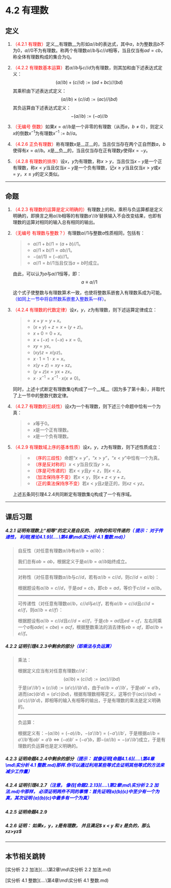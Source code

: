 # 4.2 有理数

## 定义

1. <font color=red>（4.2.1 有理数）</font>定义__有理数__为形如$a//b$的表达式，其中$a$，$b$为整数且$b$不为$0$，$a//0$不为有理数。称两个有理数$a//b$与$c//d$相等，当且仅当有$ad=cb$，称全体有理数构成的集合为$\mathbb Q$。

2. <font color=red>（4.2.2 有理数基本运算）</font>若$a//b$与$c//d$为有理数，则其加和由下述表达式定义：
   $$
   (a//b)+(c//d):=(ad+bc)//(bd)
   $$
   其乘积由下述表达式定义：
   $$
   (a//b)\times(c//d):=(ac)//(bd)
   $$
   其负运算由下述表达式定义：
   $$
   -(a//b):=(-a)//b
   $$

3. <font color=red>（无编号 倒数）</font>如果$x=a//b$是一个非零的有理数（从而$a$，$b\ne0$），则定义$x$的倒数$x^{-1}$为有理数$x^{-1}:=b//a$。

4. <font color=red>（4.2.6 正负有理数）</font>称有理数$x$是__正__的，当且仅当存在两个正自然数$a$，$b$使得有$x=a//b$。$x$是__负__的，当且仅当存在正有理数$y$使得$x=-y$。

5. <font color=red>（4.2.8 有理数的排序）</font>设$x$，$y$为有理数，称$x>y$，当且仅当$x-y$是一个正有理数，称$x<y$当且仅当$x-y$是一个负有理数，记$x\geq y$当且仅当$x>y$或$x=y$，$x\leq y$的定义类似。

---

## 命题

1. <font color=red>（4.2.3 有理数的运算是定义明确的）</font>有理数上的和，乘积与负运算都是定义明确的，即换言之用$a//b$相等的有理数$a'//b'$替换输入不会改变结果，也即有理数的运算对相同的输入总有相同的输出。

2. <font color=red>（无编号 有理数与整数？）</font>有理数$a//1$与整数$a$性质相同，包括有：

   > * $a//1+b//1=(a+b)//1$。
   > * $a//1\times b//1=ab//1$。
   > * $-(a//1)=(-a)//1$。
   > * $a//1=b//1$当且仅当$a=b$时成立。

   由此，可以认为$a$与$a//1$恒等，即：
   $$
   a\equiv a//1
   $$

   这个式子使整数与有理数算术一致，也使将整数系嵌套入有理数系成为可能。<font color=blue>（如同上一节中将自然数系嵌套入整数系一样）</font>。

3. <font color=red>（4.2.4 有理数的代数定律）</font>设$x$，$y$，$z$为有理数，则下述运算定律成立：
   
   > * $x+y=y+x$。
   > * $(x+y)+z=x+(y+z)$。
   > * $x+0=0+x$。
   > * $x+(-x)=(-x)+x=0$。
   > * $xy=yx$。
   > * $(xy)z=x(yz)$。
   > * $x\cdot1=1\cdot x=x$。
   > * $x(y+z)=xy+xz$。
   > * $(y+z)x=yx+zx$。
   > * $x\cdot x^{-1}=x^{-1}\cdot x(x\ne0)$。
   
   同时，上述十式断定有理数集$\mathbb Q$构成了一个__域__（因为多了第十条），并取代了上一节中的整数代数定律。
   
4. <font color=red>（4.2.7 有理数的三歧性）</font>设$x$为一个有理数，则下述三个命题中恰有一个为真：
   
   > * $x$等于$0$。
   > * $x$是一个正有理数。
   > * $x$是一个负有理数。
   
5. <font color=red>（4.2.9 有理数域上序的基本性质）</font>设$x$，$y$，$z$为有理数，则下述性质成立：
   
   > * <font color=red>（序的三歧性）</font>命题“$x=y$”，“$x>y$”，“$x<y$”中恰有一个为真。
   > * <font color=red>（序是反对称的）</font>$x<y$当且仅当$y>x$。
   > * <font color=red>（序是可传递的）</font>若$x<y$且$y<z$，则$x<z$。
   > * <font color=red>（加法保持序不变）</font>若$x<y$，则$x+z<y+z$。
   > * <font color=red>（正的乘法保持序不变）</font>若$x<y$且$z$是正的，则$xz<yz$。
   
   上述五条同引理4.2.4共同断定有理数集$\mathbb Q$构成了一个有序域。

---

## 课后习题

##### 4.2.1 证明有理数上“相等”的定义是自反的、 对称的和可传递的<font color=blue>（ 提示： 对于传递性， 利用[推论4.1.9](..\..\第4章\md\实分析 4.1 整数.md)）</font>

> 自反性（对任意有理数$a//b$有$a//b=a//b$）：
>
> 我们总有$ab=ab$，根据定义于是$a//b=a//b$始终成立。
>
> ---
>
> 对称性（对任意有理数$a//b$与$c//d$，若有$a//b=c//d$，则$c//d=a//b$）：
>
> 根据题设有$a//b=c//d$，于是$ad=cb$，即$cb=ad$，等价于$c//d=a//b$。
>
> ---
>
> 可传递性（对任意有理数$a//b$，$c//d$与$e//f$，若有$a//b=c//d$且$c//d=e//f$，则$a//b=e//f$）：
>
> 根据题设有$a//b=c//d$且$c//d=e//f$，于是$cb=ad$且$ed=cf$，左右同乘一个$a$有$ade(=cbe)=acf$，根据整数乘法的消去律有$eb=af$，即$a//b=e//f$。

##### 4.2.2 证明引理4.2.3中剩余的部分<font color=blue>（即乘法与负运算）</font>

> 乘法：
>
> 根据定义应当有对任意有理数$c//d$：
> $$
> (a//b)\times(c//d):=(ac)//(bd)
> $$
> 于是$(a'//b')\times(c//d):=(a'c)//(b'd)$，由于$a//b=a'//b'$，于是$ab'=a'b$，进而$(ac)(b'd)=(a'c)(bd)$，根据有理数相等定义，这等价于$(ac)//(bd)=(a'c)//(b'd)$，即相等的输入有相等的输出，于是有理数的乘法是定义明确的。
>
> ---
>
> 负运算：
>
> 根据定义有：$-(a//b)=(-a)//b$，$-(a'//b')=(-a')//b'$，于是根据$a//b=a'//b'$有$ab'=a'b$$\iff (-a)b'=(-a')b$，即$-(a//b)=-(a'//b')$成立，于是有理数的负运算也是定义明确的。

##### 4.2.3 证明命题4.2.4中剩余的部分<font color=blue>（提示： 就像证明[命题4.1.6](..\..\第4章\md\实分析 4.1 整数.md)那样.你可以通过利用某些等式去证明其他等式的方法来减少工作量）</font>

> 

##### 4.2.4 证明引理4.2.7<font color=blue>（注意， 像在[命题2.2.13](..\..\第2章\md\实分析 2.2 加法.md)中那样， 必须证明两件不同的事情：首先证明(a)(b)(c)中至少有一个为真，其次证明 (a)(b)(c)中最多有一个为真）</font>
##### 4.2.5 证明命题4.2.9

##### 4.2.6 证明： 如果$x$，$y$，$z$是有理数， 并且满足$ x < y $和$ z $是负的，那么$xz>yz$

---

## 本节相关跳转

[实分析 2.2 加法](..\..\第2章\md\实分析 2.2 加法.md)

[实分析 4.1 整数](..\..\第4章\md\实分析 4.1 整数.md)